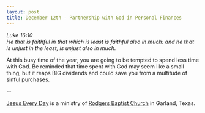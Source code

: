 ```yaml
---
layout: post
title: December 12th - Partnership with God in Personal Finances
---
```


_Luke 16:10  
He that is faithful in that which is least is faithful also in much:
and he that is unjust in the least, is unjust also in much._

At this busy time of the year, you are going to be tempted to spend
less time with God. Be reminded that time spent with God may seem like
a small thing, but it reaps BIG dividends and could save you from a
multitude of sinful purchases.

 --

<a href=http://jesuseveryday.net>Jesus Every Day</a> is a ministry of <a href=http://rodgersbaptist.net>Rodgers Baptist Church</a> in Garland, Texas.

